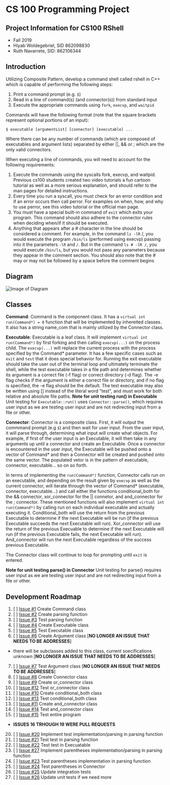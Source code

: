 # CS 100 Programming Project

## Project Information for CS100 RShell
* Fall 2019
* Hiyab Woldegebriel, SID 862098830 
* Ruth Navarrete, SID: 862106344

## Introduction
Utilizing Composite Pattern, develop a command shell called rshell in C++ which is capable of performing the following steps:

1. Print a command prompt (e.g. `$`)
1. Read in a line of command(s) (and connector(s)) from standard input
1. Execute the appropriate commands using `fork`, `execvp`, and `waitpid`

Commands will have the following format (note that the square brackets represent optional portions of an input):

`$ executable [argumentList] [connector] [executable] ...`

Where there can be any number of commands (which are composed of executables and argument lists) separated by either ||, && or ; which are the only valid connectors.

When executing a line of commands, you will need to account for the following requirements:

1. Execute the commands using the syscalls fork, execvp, and waitpid. Previous cs100 students created two video tutorials a fun cartoon tutorial as well as a more serious explanation, and should refer to the man pages for detailed instructions.
2. Every time you run a syscall, you must check for an error condition and if an error occurs then call perror. For examples on when, how, and why to use perror, see this video tutorial or the official man page.
3. You must have a special built-in command of `exit` which exits your program. This command should also adhere to the connector rules when deciding when/if it should be executed.
4. Anything that appears after a # character in the line should be considered a comment. For example, in the command `ls -lR` /, you would execute the program `/bin/ls` (performed using execvp) passing into it the parameters `-lR` and `/`. But in the command `ls # -lR /`, you would execute `/bin/ls`, but you would not pass any parameters because they appear in the comment section. You should also note that the # may or may not be followed by a space before the comment begins

## Diagram
![Image of Diagram](https://github.com/cs100/assignment-yabbie_ruth/blob/master/images/Assignment%203%20Design%20Assignment%20Diagram.png?raw=true)

## Classes
**Command**: Command is the component class. It has a `virtual int run(Command*) = 0` function that will be implemented by inhereited classes. It also has a string name_com that is mainly utilized by the Connector class.

**Executable**: Executable is a leaf class. It will implement `virtual int run(Command*)` by first forking and then calling `execvp(...)` on the process child. The `execvp(...)` will replace the current process with the process specified by the Command* parameter. It has a few specific cases such as `exit` and `test` that it does special behavior for. Running the exit executable should take the user out of the terminal loop and ultimately terminate the shell, while the test executable takes in a file path and determines whether its argument is a correct file (-f flag) or correct directory (-d flag). The -e flag checks if the argument is either a correct file or directory, and if no flag is specified, the -e flag should be the default. The test executable may also be written using [] instead of the literal word "test", and must work for both relative and absolute file paths. 
**Note for unit testing run() in Executable** Unit testing for `Executable::run()` uses `Connector::parse()`, which requires user input as we are testing user input and are not redirecting input from a file or other.

**Connector**: Connector is a composite class. First, it will output the commmand prompt (e.g `$`) and then wait for user input. From the user input, it will parse through, determining what input will create what objects. For example, if first of the user input is an Executable, it will then take in any arguments up until a connector and create an Executable. Once a connector is encountered in the user input, the Executable will be pushed onto a vector of Command* and then a Connector will be created and pushed onto the same vector. The populated vetor is in the pattern of executable, connector, executable... so on so forth. 

In terms of implementing the `run(Command*)` function, Connector calls run on an executable, and depending on the result given by `execvp` as well as the current connector, will iterate through the vector of Command* (executable, connector, executable...) and call either the functions conditional_both for the && connector, xor_connector for the || connetor, and and_connector for the ; connector. These mentioned functions will also implement `virtual int run(Command*)` by calling run on each individual executable and actually executing it. Conditional_both will use the return from the previous Executable to determine if the next Executable will be run (if the previous Executable succeeds the next Executable will run). Xor_connector will use the return of the previous Execuable to determine if the next Executable will run (if the previous Executable fails, the next Executable will run). And_connector will run the next Executable regardless of the success previous Executable.

The Connector class will continue to loop for prompting until `exit` is entered.

**Note for unit testing parse() in Connector** Unit testing for parse() requires user input as we are testing user input and are not redirecting input from a file or other.

## Development Roadmap
1. [ ] [Issue #1](https://github.com/cs100/assignment-yabbie_ruth/issues/1) Create Command class
2. [ ] [Issue #2](https://github.com/cs100/assignment-yabbie_ruth/issues/2) Create parsing function
3. [ ] [Issue #3](https://github.com/cs100/assignment-yabbie_ruth/issues/3) Test parsing function
4. [ ] [Issue #4](https://github.com/cs100/assignment-yabbie_ruth/issues/4) Create Executable class
5. [ ] [Issue #5](https://github.com/cs100/assignment-yabbie_ruth/issues/5) Test Executable class
6. [ ] [Issue #6](https://github.com/cs100/assignment-yabbie_ruth/issues/6) Create Argument class [__NO LONGER AN ISSUE THAT NEEDS TO BE ADDRESSES__]
  * there will be subclasses added to this class, current soecifications unknown [__NO LONGER AN ISSUE THAT NEEDS TO BE ADDRESSES__]
7. [ ] [Issue #7](https://github.com/cs100/assignment-yabbie_ruth/issues/7) Test Argument class [__NO LONGER AN ISSUE THAT NEEDS TO BE ADDRESSES__]
8. [ ] [Issue #8](https://github.com/cs100/assignment-yabbie_ruth/issues/8) Create Connector class
9. [ ] [Issue #9](https://github.com/cs100/assignment-yabbie_ruth/issues/9) Create or_connector class
10. [ ] [Issue #12](https://github.com/cs100/assignment-yabbie_ruth/issues/12) Test or_connector class
11. [ ] [Issue #10](https://github.com/cs100/assignment-yabbie_ruth/issues/10) Create conditional_both class
12. [ ] [Issue #13](https://github.com/cs100/assignment-yabbie_ruth/issues/13) Test conditional_both class
13. [ ] [Issue #11](https://github.com/cs100/assignment-yabbie_ruth/issues/11) Create and_connector class
14. [ ] [Issue #14](https://github.com/cs100/assignment-yabbie_ruth/issues/14) Test and_connector class
15. [ ] [Issue #15](https://github.com/cs100/assignment-yabbie_ruth/issues/15) Test entire program
  *  __ISSUES 16 TRHOUGH 19 WERE PULL REQUESTS__
20. [ ] [Issue #20](https://github.com/cs100/assignment-yabbie_ruth/issues/20) Implement test implementation/parsing in parsing function
21. [ ] [Issue #21](https://github.com/cs100/assignment-yabbie_ruth/issues/21) Test test in parsing function
22. [ ] [Issue #22](https://github.com/cs100/assignment-yabbie_ruth/issues/22) Test test in Execuatable
27. [ ] [Issue #27](https://github.com/cs100/assignment-yabbie_ruth/issues/27) Implement parentheses implementation/parsing in parsing function
23. [ ] [Issue #23](https://github.com/cs100/assignment-yabbie_ruth/issues/23) Test parentheses implementation in parsing function
24. [ ] [Issue #24](https://github.com/cs100/assignment-yabbie_ruth/issues/24) Test parentheses in Connector
25. [ ] [Issue #25](https://github.com/cs100/assignment-yabbie_ruth/issues/25) Update integration tests
26. [ ] [Issue #26](https://github.com/cs100/assignment-yabbie_ruth/issues/26) Update unit tests if we need more
